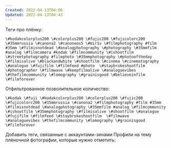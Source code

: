 ```yaml
---
Created: 2022-04-13T04:06
Updated: 2022-04-13T04:43
---
```

Теги про плёнку:
```Plain
\#kodakcolorplus200 \#colorplus200 \#fujic200 \#fujicolorc200 \#35mmrussia \#canona2 \#canoneos5 \#mir1v \#filmphotography #film #35mm \#filmisnotdead \#analogphotography \#photography \#35mmfilm #analog \#filmcamera #kodak \#filmcommunity \#ishootfilm \#streetphotography #filmphoto \#35mmphotography \#photooftheday \#filmisalive \#blackandwhite \#shootfilm \#cinema \#cinematography \#analogue \#fujifilm \#filmfeed #photo  \#staybrokeshootfilm \#photographer \#filmwave \#keepfilmalive \#analoguevibes \#thefilmcommunity \#lomography \#grainisgood \#believeinfilm \#filmforever
```
Отфильтрованное позволительное количество:
```Plain
\#kodak \#fuji \#kodakcolorplus200 \#colorplus200 \#fujic200 \#fujicolorc200 \#35mmrussia \#canona2 \#filmphotography #film #35mm \#filmisnotdead \#analogphotography \#35mmfilm #analog \#filmcommunity \#ishootfilm \#35mmphotography \#filmisalive \#shootfilm \#analogue \#fujifilm \#filmfeed \#staybrokeshootfilm  \#filmwave  \#analoguevibes \#thefilmcommunity \#lomography \#grainisgood \#filmforever
```
Добавить теги, связанные с аккаунтами-зинами
Профили на тему плёночной фотографии, которые нужно отметить: